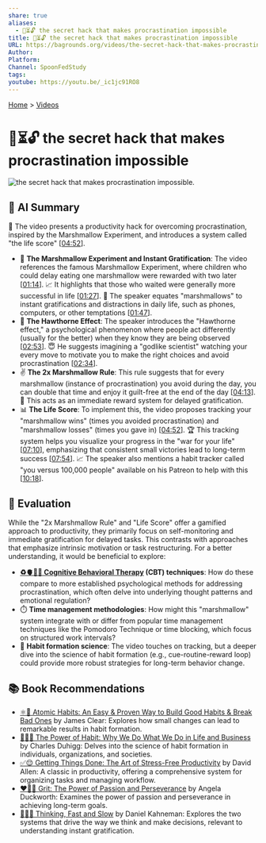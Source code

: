 ```yaml
---
share: true
aliases:
  - 🚫⏳🔓 the secret hack that makes procrastination impossible
title: 🚫⏳🔓 the secret hack that makes procrastination impossible
URL: https://bagrounds.org/videos/the-secret-hack-that-makes-procrastination-impossible
Author: 
Platform: 
Channel: SpoonFedStudy
tags: 
youtube: https://youtu.be/_ic1jc91RO8
---
```

[Home](../index.md) > [Videos](./index.md)  
# 🚫⏳🔓 the secret hack that makes procrastination impossible  
![the secret hack that makes procrastination impossible.](https://youtu.be/_ic1jc91RO8)  
  
## 🤖 AI Summary  
🍬 The video presents a productivity hack for overcoming procrastination, inspired by the Marshmallow Experiment, and introduces a system called "the life score" \[[04:52](http://www.youtube.com/watch?v=_ic1jc91RO8&t=292)\].  
  
* 🍭 **The Marshmallow Experiment and Instant Gratification**: The video references the famous Marshmallow Experiment, where children who could delay eating one marshmallow were rewarded with two later \[[01:14](http://www.youtube.com/watch?v=_ic1jc91RO8&t=74)\]. 📈 It highlights that those who waited were generally more successful in life \[[01:27](http://www.youtube.com/watch?v=_ic1jc91RO8&t=87)\]. 📱 The speaker equates "marshmallows" to instant gratifications and distractions in daily life, such as phones, computers, or other temptations \[[01:47](http://www.youtube.com/watch?v=_ic1jc91RO8&t=107)\].  
* 👀 **The Hawthorne Effect**: The speaker introduces the "Hawthorne effect," a psychological phenomenon where people act differently (usually for the better) when they know they are being observed \[[02:53](http://www.youtube.com/watch?v=_ic1jc91RO8&t=173)\]. 😇 He suggests imagining a "godlike scientist" watching your every move to motivate you to make the right choices and avoid procrastination \[[02:34](http://www.youtube.com/watch?v=_ic1jc91RO8&t=154)\].  
* ✌️ **The 2x Marshmallow Rule**: This rule suggests that for every marshmallow (instance of procrastination) you avoid during the day, you can double that time and enjoy it guilt-free at the end of the day \[[04:13](http://www.youtube.com/watch?v=_ic1jc91RO8&t=253)\]. 🎁 This acts as an immediate reward system for delayed gratification.  
* 📊 **The Life Score**: To implement this, the video proposes tracking your "marshmallow wins" (times you avoided procrastination) and "marshmallow losses" (times you gave in) \[[04:52](http://www.youtube.com/watch?v=_ic1jc91RO8&t=292)\]. 🏆 This tracking system helps you visualize your progress in the "war for your life" \[[07:10](http://www.youtube.com/watch?v=_ic1jc91RO8&t=430)\], emphasizing that consistent small victories lead to long-term success \[[07:54](http://www.youtube.com/watch?v=_ic1jc91RO8&t=474)\]. 📈 The speaker also mentions a habit tracker called "you versus 100,000 people" available on his Patreon to help with this \[[10:18](http://www.youtube.com/watch?v=_ic1jc91RO8&t=618)\].  
  
## 🤔 Evaluation  
While the "2x Marshmallow Rule" and "Life Score" offer a gamified approach to productivity, they primarily focus on self-monitoring and immediate gratification for delayed tasks. This contrasts with approaches that emphasize intrinsic motivation or task restructuring. For a better understanding, it would be beneficial to explore:  
  
* **[♻️🫀🧠💪 Cognitive Behavioral Therapy](../topics/cognitive-behavioral-therapy.md) (CBT) techniques**: How do these compare to more established psychological methods for addressing procrastination, which often delve into underlying thought patterns and emotional regulation?  
* ⏱️ **Time management methodologies**: How might this "marshmallow" system integrate with or differ from popular time management techniques like the Pomodoro Technique or time blocking, which focus on structured work intervals?  
* 🌱 **Habit formation science**: The video touches on tracking, but a deeper dive into the science of habit formation (e.g., cue-routine-reward loop) could provide more robust strategies for long-term behavior change.  
  
## 📚 Book Recommendations  
* [⚛️🔄 Atomic Habits: An Easy & Proven Way to Build Good Habits & Break Bad Ones](../books/atomic-habits.md) by James Clear: Explores how small changes can lead to remarkable results in habit formation.  
* [🔄🧠💪 The Power of Habit: Why We Do What We Do in Life and Business](../books/the-power-of-habit.md) by Charles Duhigg: Delves into the science of habit formation in individuals, organizations, and societies.  
* [✅😌 Getting Things Done: The Art of Stress-Free Productivity](../books/getting-things-done-the-art-of-stress-free-productivity.md) by David Allen: A classic in productivity, offering a comprehensive system for organizing tasks and managing workflow.  
* [❤️‍🔥💪 Grit: The Power of Passion and Perseverance](../books/grit-the-power-of-passion-and-perseverance.md) by Angela Duckworth: Examines the power of passion and perseverance in achieving long-term goals.  
* [🤔🐇🐢 Thinking, Fast and Slow](../books/thinking-fast-and-slow.md) by Daniel Kahneman: Explores the two systems that drive the way we think and make decisions, relevant to understanding instant gratification.